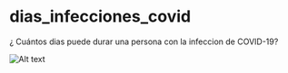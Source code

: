 # dias_infecciones_covid
¿ Cuántos dias puede durar una persona con la infeccion de COVID-19?

![Alt text](https://github.com/FisicoUrbano/accidentes_bici/blob/main/Bici_Viales_3.gif)
